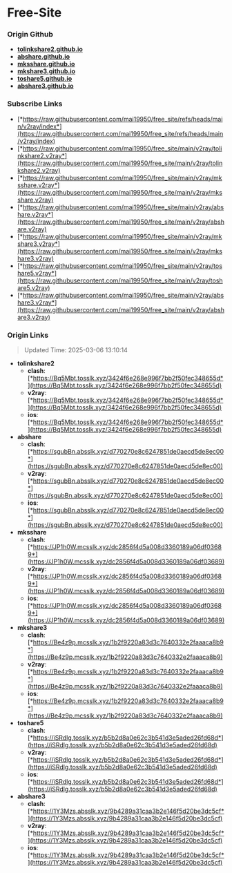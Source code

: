 # Free-Site

### Origin Github

- [**tolinkshare2.github.io**](https://github.com/tolinkshare2/tolinkshare2.github.io)
- [**abshare.github.io**](https://github.com/abshare/abshare.github.io)
- [**mksshare.github.io**](https://github.com/mksshare/mksshare.github.io)
- [**mkshare3.github.io**](https://github.com/mkshare3/mkshare3.github.io)
- [**toshare5.github.io**](https://github.com/toshare5/toshare5.github.io)
- [**abshare3.github.io**](https://github.com/abshare3/abshare3.github.io)

### Subscribe Links

- [*https://raw.githubusercontent.com/mai19950/free_site/refs/heads/main/v2ray/index*](https://raw.githubusercontent.com/mai19950/free_site/refs/heads/main/v2ray/index)
- [*https://raw.githubusercontent.com/mai19950/free_site/main/v2ray/tolinkshare2.v2ray*](https://raw.githubusercontent.com/mai19950/free_site/main/v2ray/tolinkshare2.v2ray)
- [*https://raw.githubusercontent.com/mai19950/free_site/main/v2ray/mksshare.v2ray*](https://raw.githubusercontent.com/mai19950/free_site/main/v2ray/mksshare.v2ray)
- [*https://raw.githubusercontent.com/mai19950/free_site/main/v2ray/abshare.v2ray*](https://raw.githubusercontent.com/mai19950/free_site/main/v2ray/abshare.v2ray)
- [*https://raw.githubusercontent.com/mai19950/free_site/main/v2ray/mkshare3.v2ray*](https://raw.githubusercontent.com/mai19950/free_site/main/v2ray/mkshare3.v2ray)
- [*https://raw.githubusercontent.com/mai19950/free_site/main/v2ray/toshare5.v2ray*](https://raw.githubusercontent.com/mai19950/free_site/main/v2ray/toshare5.v2ray)
- [*https://raw.githubusercontent.com/mai19950/free_site/main/v2ray/abshare3.v2ray*](https://raw.githubusercontent.com/mai19950/free_site/main/v2ray/abshare3.v2ray)

### Origin Links

> Updated Time: 2025-03-06 13:10:14

- **tolinkshare2**
  - **clash**: [*https://Bq5Mbt.tosslk.xyz/3424f6e268e996f7bb2f50fec348655d*](https://Bq5Mbt.tosslk.xyz/3424f6e268e996f7bb2f50fec348655d)
  - **v2ray**: [*https://Bq5Mbt.tosslk.xyz/3424f6e268e996f7bb2f50fec348655d*](https://Bq5Mbt.tosslk.xyz/3424f6e268e996f7bb2f50fec348655d)
  - **ios**: [*https://Bq5Mbt.tosslk.xyz/3424f6e268e996f7bb2f50fec348655d*](https://Bq5Mbt.tosslk.xyz/3424f6e268e996f7bb2f50fec348655d)
- **abshare**
  - **clash**: [*https://sgubBn.absslk.xyz/d770270e8c6247851de0aecd5de8ec00*](https://sgubBn.absslk.xyz/d770270e8c6247851de0aecd5de8ec00)
  - **v2ray**: [*https://sgubBn.absslk.xyz/d770270e8c6247851de0aecd5de8ec00*](https://sgubBn.absslk.xyz/d770270e8c6247851de0aecd5de8ec00)
  - **ios**: [*https://sgubBn.absslk.xyz/d770270e8c6247851de0aecd5de8ec00*](https://sgubBn.absslk.xyz/d770270e8c6247851de0aecd5de8ec00)
- **mksshare**
  - **clash**: [*https://JP1h0W.mcsslk.xyz/dc2856f4d5a008d3360189a06df03689*](https://JP1h0W.mcsslk.xyz/dc2856f4d5a008d3360189a06df03689)
  - **v2ray**: [*https://JP1h0W.mcsslk.xyz/dc2856f4d5a008d3360189a06df03689*](https://JP1h0W.mcsslk.xyz/dc2856f4d5a008d3360189a06df03689)
  - **ios**: [*https://JP1h0W.mcsslk.xyz/dc2856f4d5a008d3360189a06df03689*](https://JP1h0W.mcsslk.xyz/dc2856f4d5a008d3360189a06df03689)
- **mkshare3**
  - **clash**: [*https://Be4z9p.mcsslk.xyz/1b2f9220a83d3c7640332e2faaaca8b9*](https://Be4z9p.mcsslk.xyz/1b2f9220a83d3c7640332e2faaaca8b9)
  - **v2ray**: [*https://Be4z9p.mcsslk.xyz/1b2f9220a83d3c7640332e2faaaca8b9*](https://Be4z9p.mcsslk.xyz/1b2f9220a83d3c7640332e2faaaca8b9)
  - **ios**: [*https://Be4z9p.mcsslk.xyz/1b2f9220a83d3c7640332e2faaaca8b9*](https://Be4z9p.mcsslk.xyz/1b2f9220a83d3c7640332e2faaaca8b9)
- **toshare5**
  - **clash**: [*https://iSRdlg.tosslk.xyz/b5b2d8a0e62c3b541d3e5aded26fd68d*](https://iSRdlg.tosslk.xyz/b5b2d8a0e62c3b541d3e5aded26fd68d)
  - **v2ray**: [*https://iSRdlg.tosslk.xyz/b5b2d8a0e62c3b541d3e5aded26fd68d*](https://iSRdlg.tosslk.xyz/b5b2d8a0e62c3b541d3e5aded26fd68d)
  - **ios**: [*https://iSRdlg.tosslk.xyz/b5b2d8a0e62c3b541d3e5aded26fd68d*](https://iSRdlg.tosslk.xyz/b5b2d8a0e62c3b541d3e5aded26fd68d)
- **abshare3**
  - **clash**: [*https://1Y3Mzs.absslk.xyz/9b4289a31caa3b2e146f5d20be3dc5cf*](https://1Y3Mzs.absslk.xyz/9b4289a31caa3b2e146f5d20be3dc5cf)
  - **v2ray**: [*https://1Y3Mzs.absslk.xyz/9b4289a31caa3b2e146f5d20be3dc5cf*](https://1Y3Mzs.absslk.xyz/9b4289a31caa3b2e146f5d20be3dc5cf)
  - **ios**: [*https://1Y3Mzs.absslk.xyz/9b4289a31caa3b2e146f5d20be3dc5cf*](https://1Y3Mzs.absslk.xyz/9b4289a31caa3b2e146f5d20be3dc5cf)
